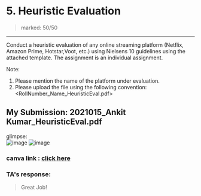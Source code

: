 # 5. Heuristic Evaluation
> marked: 50/50
---
Conduct a heuristic evaluation of any online streaming platform (Netflix, Amazon Prime, Hotstar,Voot, etc.) using Nielsens 10 guidelines using the attached template. The assignment is an individual assignment. 

Note: 
1. Please mention the name of the platform under evaluation.
2. Please upload the file using the following convention: <RollNumber_Name_HeuristicEval.pdf>


## My Submission: 2021015_Ankit Kumar_HeuristicEval.pdf  
glimpse:  
![image](https://user-images.githubusercontent.com/79627254/211093306-b225f392-441a-427b-9a48-ea2a2fbebd70.png)
![image](https://user-images.githubusercontent.com/79627254/211093360-ea186990-09d1-4153-80bc-8272d363e536.png)


### canva link : [click here](https://www.canva.com/design/DAFW7OELt2E/3MXjQH0228elpISuMBP35A/view?utm_content=DAFW7OELt2E&utm_campaign=designshare&utm_medium=link&utm_source=homepage_design_menu)  

### TA's response:
> Great Job!
